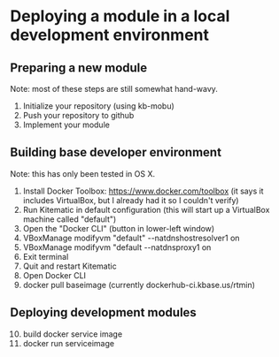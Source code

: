 # Deploying a module in a local development environment

## Preparing a new module

Note: most of these steps are still somewhat hand-wavy.

1. Initialize your repository (using kb-mobu)
2. Push your repository to github
3. Implement your module

## Building base developer environment

Note: this has only been tested in OS X.

1. Install Docker Toolbox: https://www.docker.com/toolbox (it says it includes VirtualBox, but I already had it so I couldn't verify)
2. Run Kitematic in default configuration (this will start up a VirtualBox machine called "default")
3. Open the "Docker CLI" (button in lower-left window)
4. VBoxManage modifyvm "default" --natdnshostresolver1 on
5. VBoxManage modifyvm "default --natdnsproxy1 on
6. Exit terminal
7. Quit and restart Kitematic
8. Open Docker CLI
9. docker pull baseimage (currently dockerhub-ci.kbase.us/rtmin)

## Deploying development modules

10. build docker service image
11. docker run serviceimage
